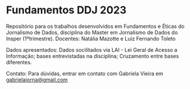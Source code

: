 # Fundamentos DDJ 2023
Repositório para os trabalhos desenvolvidos em Fundamentos e Éticas do Jornalismo de Dados, disciplina do Master em Jornalismo de Dados do Insper (1ºtrimestre).
Docentes: Natália Mazotte e Luiz Fernando Toleto 

Dados apresentados: Dados socilitados via LAI - Lei Geral de Acesso a Informação; bases entrevistadas na disciplina; Cruzamento entre bases diferentes.

Contato: Para dúvidas, entrar em contato com Gabriela Vieira em gabrielajorna@gmail.com
